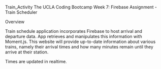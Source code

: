 Train_Activity
The UCLA Coding Bootcamp
Week 7: Firebase Assignment - Train Scheduler

Overview

 Train schedule application incorporates Firebase to host arrival and departure data. App retrieves and manipulates this information with Moment.js. This website will provide up-to-date information about various trains, namely their arrival times and how many minutes remain until they arrive at their station.

Times are updated in realtime.